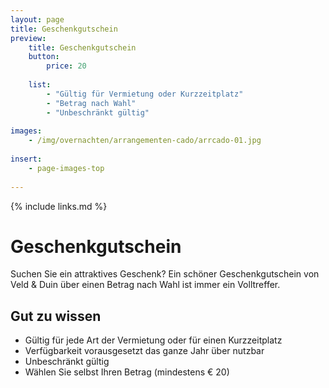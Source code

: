 ```yaml
---
layout: page
title: Geschenkgutschein
preview: 
    title: Geschenkgutschein
    button:
        price: 20
        
    list:
        - "Gültig für Vermietung oder Kurzzeitplatz"
        - "Betrag nach Wahl"
        - "Unbeschränkt gültig"
        
images:
    - /img/overnachten/arrangementen-cado/arrcado-01.jpg
    
insert:
    - page-images-top
    
---
```


{% include links.md %}


# Geschenkgutschein

Suchen Sie ein attraktives Geschenk? Ein schöner Geschenkgutschein von Veld & Duin über einen Betrag nach Wahl ist immer ein Volltreffer.  

    
## Gut zu wissen

- Gültig für jede Art der Vermietung oder für einen Kurzzeitplatz
- Verfügbarkeit vorausgesetzt das ganze Jahr über nutzbar
- Unbeschränkt gültig
- Wählen Sie selbst Ihren Betrag (mindestens € 20)










